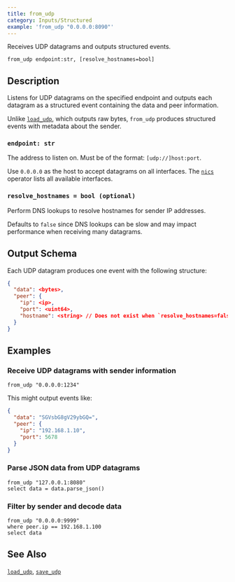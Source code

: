 ```yaml
---
title: from_udp
category: Inputs/Structured
example: 'from_udp "0.0.0.0:8090"'
---
```


Receives UDP datagrams and outputs structured events.

```tql
from_udp endpoint:str, [resolve_hostnames=bool]
```

## Description

Listens for UDP datagrams on the specified endpoint and outputs each datagram as
a structured event containing the data and peer information.

Unlike [`load_udp`](/reference/operators/load_udp), which outputs raw bytes,
`from_udp` produces structured events with metadata about the sender.

### `endpoint: str`

The address to listen on. Must be of the format: `[udp://]host:port`.

Use `0.0.0.0` as the host to accept datagrams on all interfaces. The
[`nics`](/reference/operators/nics) operator lists all available interfaces.

### `resolve_hostnames = bool (optional)`

Perform DNS lookups to resolve hostnames for sender IP addresses.

Defaults to `false` since DNS lookups can be slow and may impact performance
when receiving many datagrams.

## Output Schema

Each UDP datagram produces one event with the following structure:

```json
{
  "data": <bytes>,
  "peer": {
    "ip": <ip>,
    "port": <uint64>,
    "hostname": <string> // Does not exist when `resolve_hostnames=false`
  }
}
```

## Examples

### Receive UDP datagrams with sender information

```tql
from_udp "0.0.0.0:1234"
```

This might output events like:

```json
{
  "data": "SGVsbG8gV29ybGQ=",
  "peer": {
    "ip": "192.168.1.10",
    "port": 5678
  }
}
```

### Parse JSON data from UDP datagrams

```tql
from_udp "127.0.0.1:8080"
select data = data.parse_json()
```

### Filter by sender and decode data

```tql
from_udp "0.0.0.0:9999"
where peer.ip == 192.168.1.100
select data
```

## See Also

[`load_udp`](/reference/operators/load_udp), [`save_udp`](/reference/operators/save_udp)
